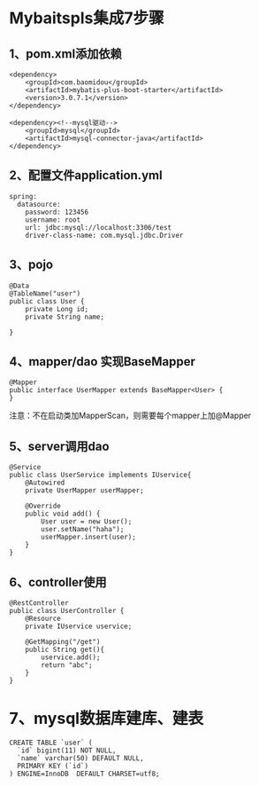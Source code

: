 # Mybaitspls集成7步骤

## 1、pom.xml添加依赖
    <dependency>
        <groupId>com.baomidou</groupId>
        <artifactId>mybatis-plus-boot-starter</artifactId>
        <version>3.0.7.1</version>
    </dependency>
    
    <dependency><!--mysql驱动-->
        <groupId>mysql</groupId>
        <artifactId>mysql-connector-java</artifactId>
    </dependency>
##  2、配置文件application.yml
    spring:
      datasource:
        password: 123456
        username: root
        url: jdbc:mysql://localhost:3306/test
        driver-class-name: com.mysql.jdbc.Driver

## 3、pojo

    @Data
    @TableName("user")
    public class User {
        private Long id;
        private String name;
    
    }

## 4、mapper/dao 实现BaseMapper<User>
    @Mapper
    public interface UserMapper extends BaseMapper<User> {
    }
注意：不在启动类加MapperScan，则需要每个mapper上加@Mapper
## 5、server调用dao
    @Service
    public class UserService implements IUservice{
        @Autowired
        private UserMapper userMapper;
    
        @Override
        public void add() {
            User user = new User();
            user.setName("haha");
            userMapper.insert(user);
        }
    }

## 6、controller使用
    @RestController
    public class UserController {
        @Resource
        private IUservice uservice;
    
        @GetMapping("/get")
        public String get(){
            uservice.add();
            return "abc";
        }
    }

# 7、mysql数据库建库、建表
    CREATE TABLE `user` (
      `id` bigint(11) NOT NULL,
      `name` varchar(50) DEFAULT NULL,
      PRIMARY KEY (`id`)
    ) ENGINE=InnoDB  DEFAULT CHARSET=utf8;
